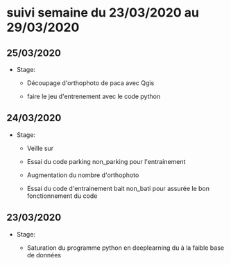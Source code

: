 # suivi semaine du 23/03/2020 au 29/03/2020

## 25/03/2020

* Stage: 

  * Découpage d'orthophoto de paca avec Qgis

  * faire le jeu d'entrenement avec le code python

## 24/03/2020

* Stage: 

  * Veille sur 

  * Essai du code parking non_parking pour l'entrainement

  * Augmentation du nombre d'orthophoto 

  * Essai du code d'entrainement bait non_bati pour assurée le bon fonctionnement du code



## 23/03/2020

* Stage: 

  * Saturation du programme python en deeplearning du à la faible base de données
